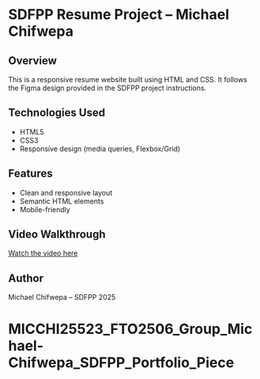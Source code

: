 # SDFPP Resume Project – Michael Chifwepa

## Overview
This is a responsive resume website built using HTML and CSS. It follows the Figma design provided in the SDFPP project instructions.

## Technologies Used
- HTML5
- CSS3
- Responsive design (media queries, Flexbox/Grid)

## Features
- Clean and responsive layout
- Semantic HTML elements
- Mobile-friendly

## Video Walkthrough
[Watch the video here](YOUR_VIDEO_LINK)

## Author
Michael Chifwepa – SDFPP 2025
# MICCHI25523_FTO2506_Group_Michael-Chifwepa_SDFPP_Portfolio_Piece
